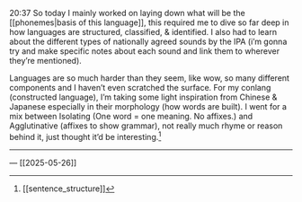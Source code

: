 20:37
So today I mainly worked on laying down what will be the [[phonemes|basis of this language]], this required me to dive so far deep in how languages are structured, classified, & identified. I also had to learn about the different types of nationally agreed sounds by the IPA (i’m gonna try and make specific notes about each sound and link them to wherever they’re mentioned). 

Languages are so much harder than they seem, like wow, so many different components and I haven’t even scratched the surface. For my conlang (constructed language), I’m taking some light inspiration from Chinese & Japanese especially in their morphology (how words are built). I went for a mix between Isolating (One word = one meaning. No affixes.) and Agglutinative (affixes to show grammar), not really much rhyme or reason behind it, just thought it’d be interesting.[^1]

---
— [[2025-05-26]]

[^1]: [[sentence_structure]]
